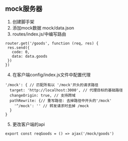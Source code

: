 ## mock服务器
1. 创建脚手架
2. 添加mock数据 mock/data.json
3. routes/index.js/中编写路由
 ```
router.get('/goods', function (req, res) {
  res.send({
    code: 0,
    data: data.goods
  })
})
```   
4. 在客户端config/index.js文件中配置代理
```
'/mock': { // 匹配所有以 '/mock'开头的请求路径
  target: 'http://localhost:3000', // 代理目标的基础路径
  changeOrigin: true, // 支持跨域
  pathRewrite: {// 重写路径: 去掉路径中开头的'/mock'
    '^/mock': '' // 转发请求时去掉 /mock
  }
}
```    
5. 更改客户端的api
```
export const reqGoods = () => ajax('/mock/goods')
```
